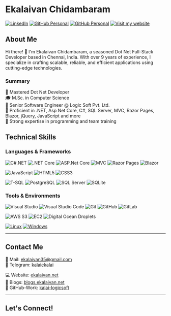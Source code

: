 # Ekalaivan Chidambaram

[![LinkedIn](https://img.shields.io/badge/LinkedIn-Connect-blue)](https://www.linkedin.com/in/kalaiekalai)
[![GitHub Personal](https://img.shields.io/badge/GitHub-Follow-blue)](https://github.com/kalai-logicsoft)
[![GitHub Personal](https://img.shields.io/badge/GitHub%20Personal-Follow-green)](https://github.com/ekalaivan92)
[![Visit my website](https://img.shields.io/badge/Visit-My%20Website-blue)](https://ekalaivan.net)

## About Me

Hi there! 👋 I'm Ekalaivan Chidambaram, a seasoned Dot Net Full-Stack Developer based in Chennai, India. With over 9 years of experience, I specialize in crafting scalable, reliable, and efficient applications using cutting-edge technologies.

### Summary

🚀 Mastered Dot Net Developer  
🎓 M.Sc. in Computer Science  
💼 Senior Software Engineer @ Logic Soft Pvt. Ltd.  
🔧 Proficient in .NET, Asp Net Core, C#, SQL Server, MVC, Razor Pages, Blazor, jQuery, JavaScript and more  
🌟 Strong expertise in programming and team training  

## Technical Skills

### Languages & Frameworks

![C#.NET](https://img.shields.io/badge/C%23-.NET-239120?style=for-the-badge&logo=c-sharp&logoColor=white)
![.NET Core](https://img.shields.io/badge/.NET_Core-512BD4?style=for-the-badge&logo=.net&logoColor=white)
![ASP.Net Core](https://img.shields.io/badge/ASP.NET_Core-512BD4?style=for-the-badge&logo=.net&logoColor=white)
![MVC](https://img.shields.io/badge/MVC-512BD4?style=for-the-badge&logo=.net&logoColor=white)
![Razor Pages](https://img.shields.io/badge/Razor_Pages-512BD4?style=for-the-badge&logo=.net&logoColor=white)
![Blazor](https://img.shields.io/badge/Blazor-512BD4?style=for-the-badge&logo=.net&logoColor=white)

![JavaScript](https://img.shields.io/badge/JavaScript-F7DF1E?style=for-the-badge&logo=javascript&logoColor=black)
![HTML5](https://img.shields.io/badge/HTML5-E34F26?style=for-the-badge&logo=html5&logoColor=white)
![CSS3](https://img.shields.io/badge/CSS3-1572B6?style=for-the-badge&logo=css3&logoColor=white)

![T-SQL](https://img.shields.io/badge/T--SQL-CC2927?style=for-the-badge&logo=microsoft-sql-server&logoColor=white)
![PostgreSQL](https://img.shields.io/badge/PostgreSQL-336791?style=for-the-badge&logo=postgresql&logoColor=white)
![SQL Server](https://img.shields.io/badge/SQL_Server-CC2927?style=for-the-badge&logo=microsoft-sql-server&logoColor=white)
![SQLite](https://img.shields.io/badge/SQLite-003B57?style=for-the-badge&logo=sqlite&logoColor=white)


### Tools & Environments

![Visual Studio](https://img.shields.io/badge/Visual_Studio-5C2D91?style=for-the-badge&logo=visual-studio&logoColor=white)
![Visual Studio Code](https://img.shields.io/badge/Visual_Studio_Code-007ACC?style=for-the-badge&logo=visual-studio-code&logoColor=white)
![Git](https://img.shields.io/badge/Git-F05032?style=for-the-badge&logo=git&logoColor=white)
![GitHub](https://img.shields.io/badge/GitHub-181717?style=for-the-badge&logo=github&logoColor=white)
![GitLab](https://img.shields.io/badge/GitLab-FCA121?style=for-the-badge&logo=gitlab&logoColor=white)

![AWS S3](https://img.shields.io/badge/AWS_S3-569A31?style=for-the-badge&logo=amazon-aws&logoColor=white)
![EC2](https://img.shields.io/badge/EC2-232F3E?style=for-the-badge&logo=amazon-aws&logoColor=white)
![Digital Ocean Droplets](https://img.shields.io/badge/Digital_Ocean_Droplets-0080FF?style=for-the-badge&logo=digitalocean&logoColor=white)

[![Linux](https://img.shields.io/badge/Linux-yellow?style=for-the-badge&logo=digitalocean&logoColor=white)](https://www.linux.org/)
[![Windows](https://img.shields.io/badge/Windows-blue?style=for-the-badge&logo=digitalocean&logoColor=white)](https://www.microsoft.com/en-us/windows/)

---

## Contact Me

📧 Mail: ekalaivan35@gmail.com  
🔗 Telegram: [kalaiekalai](https://t.me/kalaiekalai)  

💻 Website: [ekalaivan.net](https://ekalaivan.net/)  
📝 Blogs: [blogs.ekalaivan.net](http://blogs.ekalaivan.net/)  
🐙 GitHub-Work: [kalai-logicsoft](https://github.com/kalai-logicsoft)  

---

## Let's Connect!
